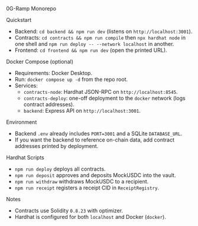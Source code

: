 0G-Ramp Monorepo

Quickstart
- Backend: `cd backend && npm run dev` (listens on `http://localhost:3001`).
- Contracts: `cd contracts && npm run compile` then `npx hardhat node` in one shell and `npm run deploy -- --network localhost` in another.
- Frontend: `cd frontend && npm run dev` (open the printed URL).

Docker Compose (optional)
- Requirements: Docker Desktop.
- Run: `docker compose up -d` from the repo root.
- Services:
  - `contracts-node`: Hardhat JSON-RPC on `http://localhost:8545`.
  - `contracts-deploy`: one-off deployment to the `docker` network (logs contract addresses).
  - `backend`: Express API on `http://localhost:3001`.

Environment
- Backend `.env` already includes `PORT=3001` and a SQLite `DATABASE_URL`.
- If you want the backend to reference on-chain data, add contract addresses printed by deployment.

Hardhat Scripts
- `npm run deploy` deploys all contracts.
- `npm run deposit` approves and deposits MockUSDC into the vault.
- `npm run withdraw` withdraws MockUSDC to a recipient.
- `npm run receipt` registers a receipt CID in `ReceiptRegistry`.

Notes
- Contracts use Solidity `0.8.23` with optimizer.
- Hardhat is configured for both `localhost` and Docker (`docker`).